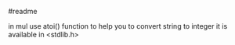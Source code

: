 #readme

in mul use atoi() function to help you to convert string to integer
it is available in <stdlib.h>

